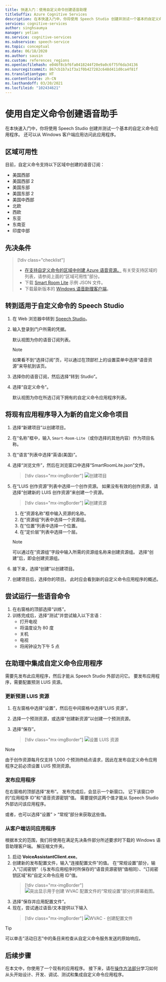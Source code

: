 ```yaml
---
title: 快速入门：使用自定义命令创建语音助理
titleSuffix: Azure Cognitive Services
description: 在本快速入门中，你将使用 Speech Studio 创建并测试一个基本的自定义命令应用程序。
services: cognitive-services
author: singhsaumya
manager: yetian
ms.service: cognitive-services
ms.subservice: speech-service
ms.topic: conceptual
ms.date: 06/18/2020
ms.author: sausin
ms.custom: references_regions
ms.openlocfilehash: e046f8cbf6fa0418244f20e9a0c6f75f6da34136
ms.sourcegitcommit: 867cb1b7a1f3a1f0b427282c648d411d0ca4f81f
ms.translationtype: HT
ms.contentlocale: zh-CN
ms.lasthandoff: 03/20/2021
ms.locfileid: "102434621"
---
```

# <a name="create-a-voice-assistant-using-custom-commands"></a>使用自定义命令创建语音助手

在本快速入门中，你将使用 Speech Studio 创建并测试一个基本的自定义命令应用程序。 还可以从 Windows 客户端应用访问此应用程序。

## <a name="region-availability"></a>区域可用性
目前，自定义命令支持以下区域中创建的语音订阅：
* 美国西部
* 美国西部 2
* 美国东部
* 美国东部 2
* 美国中西部
* 北欧
* 西欧
* 东亚
* 东南亚
* 印度中部

## <a name="prerequisites"></a>先决条件

> [!div class="checklist"]
> * <a href="https://ms.portal.azure.com/#create/Microsoft.CognitiveServicesSpeechServices" target="_blank">在支持自定义命令的区域中创建 Azure 语音资源。</a> 有关受支持区域的列表，请参阅上面的“区域可用性”部分。
> * 下载 [Smart Room Lite](https://aka.ms/speech/cc-quickstart) 示例 JSON 文件。
> * 下载最新版本的 [Windows 语音助理客户端](https://aka.ms/speech/va-samples-wvac)。

## <a name="go-to-the-speech-studio-for-custom-commands"></a>转到适用于自定义命令的 Speech Studio

1. 在 Web 浏览器中转到 [Speech Studio](https://speech.microsoft.com/)。
1. 输入登录到门户所需的凭据。

   默认视图为你的语音订阅列表。
   > [!NOTE]
   > 如果看不到“选择订阅”页，可以通过在顶部栏上的设置菜单中选择“语音资源”来导航到该页。

1. 选择你的语音订阅，然后选择“转到 Studio”。
1. 选择“自定义命令”。

   默认视图为你在所选订阅下拥有的自定义命令应用程序列表。

## <a name="import-an-existing-application-as-a-new-custom-commands-project"></a>将现有应用程序导入为新的自定义命令项目

1. 选择“新建项目”以创建项目。

1. 在“名称”框中，输入 `Smart-Room-Lite`（或你选择的其他内容）作为项目名称。
1. 在“语言”列表中选择“英语(美国)”。 
1. 选择“浏览文件”，然后在浏览窗口中选择“SmartRoomLite.json”文件。 

    > [!div class="mx-imgBorder"]
    > ![创建项目](media/custom-commands/import-project.png)

1.  在“LUIS 创作资源”列表中选择一个创作资源。 如果没有有效的创作资源，请选择“创建新的 LUIS 创作资源”来创建一个资源。

    > [!div class="mx-imgBorder"]
    > ![创建资源](media/custom-commands/create-new-luis-resource.png)
    
    
    1. 在“资源名称”框中输入资源的名称。
    1. 在“资源组”列表中选择一个资源组。
    1. 在“位置”列表中选择一个位置。
    1. 在“定价层”列表中选择一个层。
    
    
    > [!NOTE]
    > 可以通过在“资源组”字段中输入所需的资源组名称来创建资源组。 选择“创建”后，即会创建资源组。


1. 接下来，选择“创建”以创建项目。
1. 创建项目后，选择你的项目。
此时应会看到新的自定义命令应用程序的概述。

## <a name="try-out-some-voice-commands"></a>尝试运行一些语音命令
1. 在右窗格的顶部选择“训练”。
1. 训练完成后，选择“测试”并尝试输入以下言语：
    - 打开电视
    - 将温度设为 80 度
    - 关机
    - 电视
    - 将闹钟设为下午 5 点

## <a name="integrate-custom-commands-application-in-an-assistant"></a>在助理中集成自定义命令应用程序
需要先发布此应用程序，然后才能从 Speech Studio 外部访问它。 要发布应用程序，需要配置预测 LUIS 资源。  

### <a name="update-prediction-luis-resource"></a>更新预测 LUIS 资源


1. 在左窗格中选择“设置”，然后在中间窗格中选择“LUIS 资源”。 
1. 选择一个预测资源，或选择“创建新资源”以创建一个预测资源。
1. 选择“保存”。
    
    > [!div class="mx-imgBorder"]
    > ![设置 LUIS 资源](media/custom-commands/set-luis-resources.png)

> [!NOTE]
> 由于创作资源每月仅支持 1,000 个预测终结点请求，因此在发布自定义命令应用程序之前必须设置 LUIS 预测资源。

### <a name="publish-the-application"></a>发布应用程序

在右窗格的顶部选择“发布”。 发布完成后，会显示一个新窗口。 记下该窗口中的“应用程序 ID”和“语音资源密钥”值。  需要提供这两个值才能从 Speech Studio 外部访问该应用程序。

或者，也可以选择“设置” > “常规”部分来获取这些值。 

### <a name="access-application-from-client"></a>从客户端访问应用程序

根据本文的范围，我们将使用在满足先决条件部分所述要求时下载的 Windows 语音助理客户端。 解压缩文件夹。
1. 启动 **VoiceAssistantClient.exe**。
1. 创建新的发布配置文件，输入“连接配置文件”的值。 在“常规设置”部分，输入“订阅密钥”（与发布应用程序时所保存的“语音资源密钥”值相同）、“订阅密钥区域”和“自定义命令应用 ID”值。    
    > [!div class="mx-imgBorder"]
    > ![突出显示用于创建 WVAC 配置文件的“常规设置”部分的屏幕截图。](media/custom-commands/create-profile.png)
1. 选择“保存并应用配置文件”。
1. 现在，尝试通过语音/文本提供以下输入
    > [!div class="mx-imgBorder"]
    > ![WVAC - 创建配置文件](media/custom-commands/conversation.png)


> [!TIP]
> 可以单击“活动日志”中的条目来检查从自定义命令服务发送的原始响应。

## <a name="next-steps"></a>后续步骤

在本文中，你使用了一个现有的应用程序。 接下来，请在[操作方法部分](./how-to-develop-custom-commands-application.md)学习如何从头开始设计、开发、调试、测试和集成自定义命令应用程序。